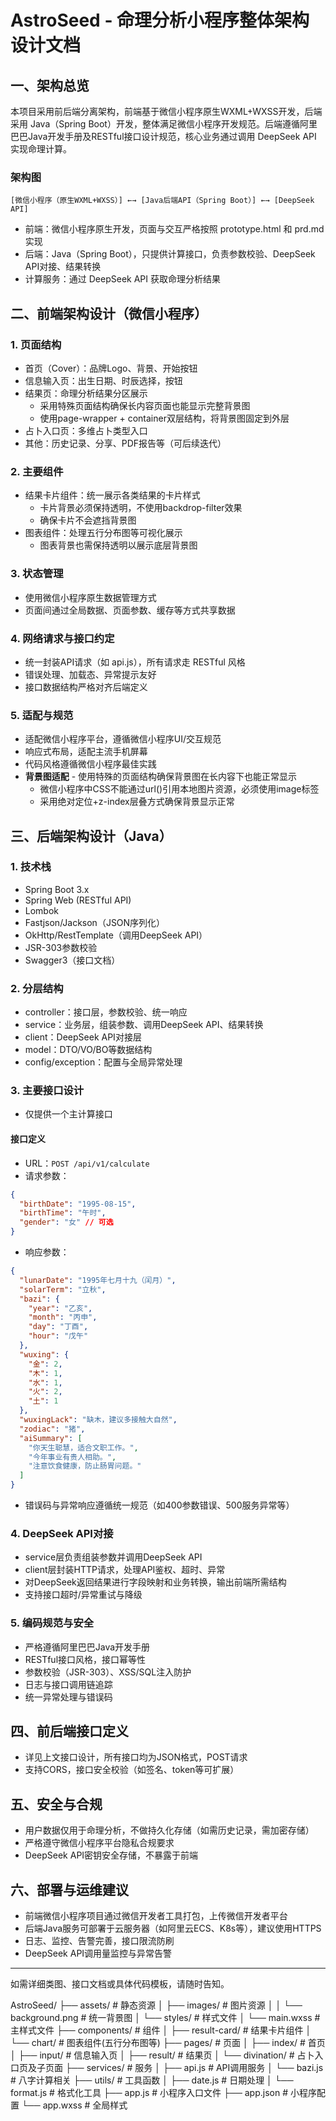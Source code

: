 # AstroSeed - 命理分析小程序整体架构设计文档

## 一、架构总览

本项目采用前后端分离架构，前端基于微信小程序原生WXML+WXSS开发，后端采用 Java（Spring Boot）开发，整体满足微信小程序开发规范。后端遵循阿里巴巴Java开发手册及RESTful接口设计规范，核心业务通过调用 DeepSeek API 实现命理计算。

### 架构图
```
[微信小程序（原生WXML+WXSS）] ←→ [Java后端API（Spring Boot）] ←→ [DeepSeek API]
```

- 前端：微信小程序原生开发，页面与交互严格按照 prototype.html 和 prd.md 实现
- 后端：Java（Spring Boot），只提供计算接口，负责参数校验、DeepSeek API对接、结果转换
- 计算服务：通过 DeepSeek API 获取命理分析结果

## 二、前端架构设计（微信小程序）

### 1. 页面结构
- 首页（Cover）：品牌Logo、背景、开始按钮
- 信息输入页：出生日期、时辰选择，按钮
- 结果页：命理分析结果分区展示
  - 采用特殊页面结构确保长内容页面也能显示完整背景图
  - 使用page-wrapper + container双层结构，将背景图固定到外层
- 占卜入口页：多维占卜类型入口
- 其他：历史记录、分享、PDF报告等（可后续迭代）

### 2. 主要组件
- 结果卡片组件：统一展示各类结果的卡片样式
  - 卡片背景必须保持透明，不使用backdrop-filter效果
  - 确保卡片不会遮挡背景图
- 图表组件：处理五行分布图等可视化展示
  - 图表背景也需保持透明以展示底层背景图

### 3. 状态管理
- 使用微信小程序原生数据管理方式
- 页面间通过全局数据、页面参数、缓存等方式共享数据

### 4. 网络请求与接口约定
- 统一封装API请求（如 api.js），所有请求走 RESTful 风格
- 错误处理、加载态、异常提示友好
- 接口数据结构严格对齐后端定义

### 5. 适配与规范
- 适配微信小程序平台，遵循微信小程序UI/交互规范
- 响应式布局，适配主流手机屏幕
- 代码风格遵循微信小程序最佳实践
- **背景图适配** - 使用特殊的页面结构确保背景图在长内容下也能正常显示
  - 微信小程序中CSS不能通过url()引用本地图片资源，必须使用image标签
  - 采用绝对定位+z-index层叠方式确保背景显示正常

## 三、后端架构设计（Java）

### 1. 技术栈
- Spring Boot 3.x
- Spring Web (RESTful API)
- Lombok
- Fastjson/Jackson（JSON序列化）
- OkHttp/RestTemplate（调用DeepSeek API）
- JSR-303参数校验
- Swagger3（接口文档）

### 2. 分层结构
- controller：接口层，参数校验、统一响应
- service：业务层，组装参数、调用DeepSeek API、结果转换
- client：DeepSeek API对接层
- model：DTO/VO/BO等数据结构
- config/exception：配置与全局异常处理

### 3. 主要接口设计
- 仅提供一个主计算接口

#### 接口定义
- URL：`POST /api/v1/calculate`
- 请求参数：
```json
{
  "birthDate": "1995-08-15",
  "birthTime": "午时",
  "gender": "女" // 可选
}
```
- 响应参数：
```json
{
  "lunarDate": "1995年七月十九（闰月）",
  "solarTerm": "立秋",
  "bazi": {
    "year": "乙亥",
    "month": "丙申",
    "day": "丁酉",
    "hour": "戊午"
  },
  "wuxing": {
    "金": 2,
    "木": 1,
    "水": 1,
    "火": 2,
    "土": 1
  },
  "wuxingLack": "缺木，建议多接触大自然",
  "zodiac": "猪",
  "aiSummary": [
    "你天生聪慧，适合文职工作。",
    "今年事业有贵人相助。",
    "注意饮食健康，防止肠胃问题。"
  ]
}
```
- 错误码与异常响应遵循统一规范（如400参数错误、500服务异常等）

### 4. DeepSeek API对接
- service层负责组装参数并调用DeepSeek API
- client层封装HTTP请求，处理API鉴权、超时、异常
- 对DeepSeek返回结果进行字段映射和业务转换，输出前端所需结构
- 支持接口超时/异常重试与降级

### 5. 编码规范与安全
- 严格遵循阿里巴巴Java开发手册
- RESTful接口风格，接口幂等性
- 参数校验（JSR-303）、XSS/SQL注入防护
- 日志与接口调用链追踪
- 统一异常处理与错误码

## 四、前后端接口定义
- 详见上文接口设计，所有接口均为JSON格式，POST请求
- 支持CORS，接口安全校验（如签名、token等可扩展）

## 五、安全与合规
- 用户数据仅用于命理分析，不做持久化存储（如需历史记录，需加密存储）
- 严格遵守微信小程序平台隐私合规要求
- DeepSeek API密钥安全存储，不暴露于前端

## 六、部署与运维建议
- 前端微信小程序项目通过微信开发者工具打包，上传微信开发者平台
- 后端Java服务可部署于云服务器（如阿里云ECS、K8s等），建议使用HTTPS
- 日志、监控、告警完善，接口限流防刷
- DeepSeek API调用量监控与异常告警

---
如需详细类图、接口文档或具体代码模板，请随时告知。 

AstroSeed/
├── assets/                    # 静态资源
│   ├── images/                # 图片资源
│   │   └── background.png     # 统一背景图
│   └── styles/                # 样式文件
│       └── main.wxss          # 主样式文件
├── components/                # 组件
│   ├── result-card/           # 结果卡片组件
│   └── chart/                 # 图表组件(五行分布图等)
├── pages/                     # 页面
│   ├── index/                 # 首页
│   ├── input/                 # 信息输入页
│   ├── result/                # 结果页
│   └── divination/            # 占卜入口页及子页面
├── services/                  # 服务
│   ├── api.js                 # API调用服务
│   └── bazi.js                # 八字计算相关
├── utils/                     # 工具函数
│   ├── date.js                # 日期处理
│   └── format.js              # 格式化工具
├── app.js                     # 小程序入口文件
├── app.json                   # 小程序配置
└── app.wxss                   # 全局样式 